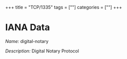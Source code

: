 +++
title = "TCP/1335"
tags = [""]
categories = [""]
+++

# IANA Data

_Name:_ digital-notary

_Description:_ Digital Notary Protocol

